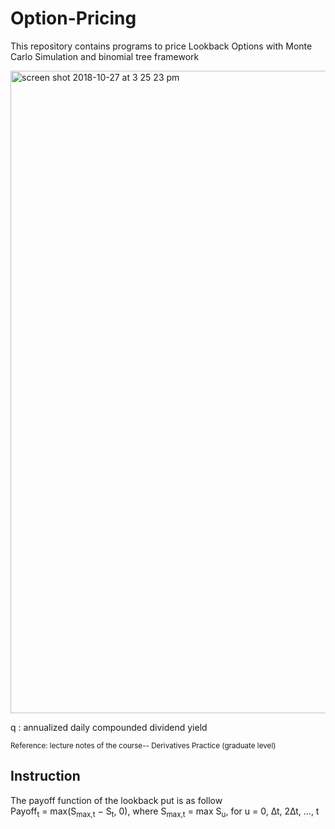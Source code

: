 # Option-Pricing
This repository contains programs to price Lookback Options with Monte Carlo Simulation and binomial tree framework<br>

<img width="1028" alt="screen shot 2018-10-27 at 3 25 23 pm" src="https://user-images.githubusercontent.com/24948460/47600998-97689680-d9fc-11e8-9015-bf8a6077b6c9.png">


q : annualized daily compounded dividend yield <br>

<small><foot> Reference: lecture notes of the course-- Derivatives Practice (graduate level)  </foot></small>


## Instruction
The payoff function of the lookback put is as follow <br>
Payoff<sub>t</sub> = max(S<sub>max,t</sub> − S<sub>t</sub>, 0), where S<sub>max,t</sub> = max S<sub>u</sub>, for u = 0, ∆t, 2∆t, ..., t
